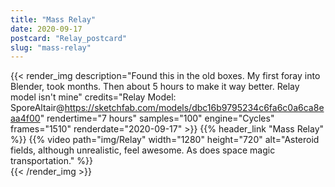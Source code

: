 ```yaml
---
title: "Mass Relay"
date: 2020-09-17
postcard: "Relay_postcard"
slug: "mass-relay"
---
```


{{< render_img 
  description="Found this in the old boxes. My first foray into Blender, took months. Then about 5 hours to make it way better. Relay model isn't mine" 
  credits="Relay Model: SporeAltair@https://sketchfab.com/models/dbc16b9795234c6fa6c0a6ca8eaa4f00"
  rendertime="7 hours" 
  samples="100"
  engine="Cycles"
  frames="1510" 
  renderdate="2020-09-17" >}}
{{% header_link "Mass Relay" %}}
{{% video path="img/Relay" width="1280" height="720" alt="Asteroid fields, although unrealistic, feel awesome. As does space magic transportation." %}}  
{{< /render_img >}}


